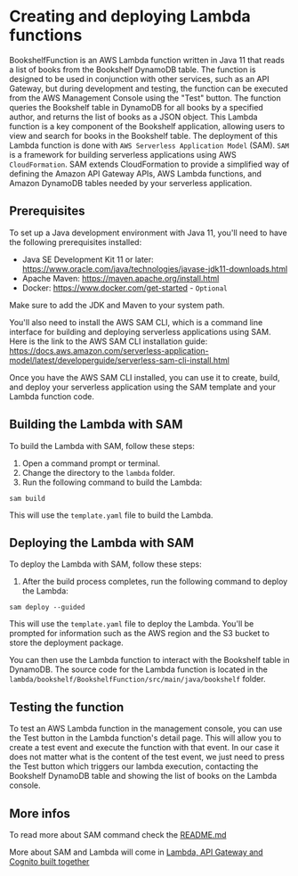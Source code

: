 # Creating and deploying Lambda functions

BookshelfFunction is an AWS Lambda function written in Java 11 that reads a list of books from the Bookshelf DynamoDB table. The function is designed to be used in conjunction with other services, such as an API Gateway, but during development and testing, the function can be executed from the AWS Management Console using the "Test" button. The function queries the Bookshelf table in DynamoDB for all books by a specified author, and returns the list of books as a JSON object. This Lambda function is a key component of the Bookshelf application, allowing users to view and search for books in the Bookshelf table.
The deployment of this Lambda function is done with `AWS Serverless Application Model` (SAM). `SAM` is a framework for building serverless applications using AWS `CloudFormation`. SAM extends CloudFormation to provide a simplified way of defining the Amazon API Gateway APIs, AWS Lambda functions, and Amazon DynamoDB tables needed by your serverless application.

## Prerequisites

To set up a Java development environment with Java 11, you'll need to have the following prerequisites installed:

- Java SE Development Kit 11 or later: https://www.oracle.com/java/technologies/javase-jdk11-downloads.html
- Apache Maven: https://maven.apache.org/install.html
- Docker: https://www.docker.com/get-started - `Optional`

Make sure to add the JDK and Maven to your system path.

You'll also need to install the AWS SAM CLI, which is a command line interface for building and deploying serverless applications using SAM. Here is the link to the AWS SAM CLI installation guide: https://docs.aws.amazon.com/serverless-application-model/latest/developerguide/serverless-sam-cli-install.html

Once you have the AWS SAM CLI installed, you can use it to create, build, and deploy your serverless application using the SAM template and your Lambda function code.

## Building the Lambda with SAM

To build the Lambda with SAM, follow these steps:

1. Open a command prompt or terminal.
2. Change the directory to the `lambda` folder.
3. Run the following command to build the Lambda:
```
sam build
```

This will use the `template.yaml` file to build the Lambda.

## Deploying the Lambda with SAM

To deploy the Lambda with SAM, follow these steps:

1. After the build process completes, run the following command to deploy the Lambda:
```
sam deploy --guided
```

This will use the `template.yaml` file to deploy the Lambda. You'll be prompted for information such as the AWS region and the S3 bucket to store the deployment package.

You can then use the Lambda function to interact with the Bookshelf table in DynamoDB. The source code for the Lambda function is located in the `lambda/bookshelf/BookshelfFunction/src/main/java/bookshelf` folder.

## Testing the function

To test an AWS Lambda function in the management console, you can use the Test button in the Lambda function's detail page. This will allow you to create a test event and execute the function with that event. In our case it does not matter what is the content of the test event, we just need to press the Test button which triggers our lambda execution, contacting the Bookshelf DynamoDB table and showing the list of books on the Lambda console.

## More infos

To read more about SAM command check the [README.md](/lambda/bookshelf/README.md)

More about SAM and Lambda will come in [Lambda, API Gateway and Cognito built together](/README.md#lambda-apigw-cognito)

